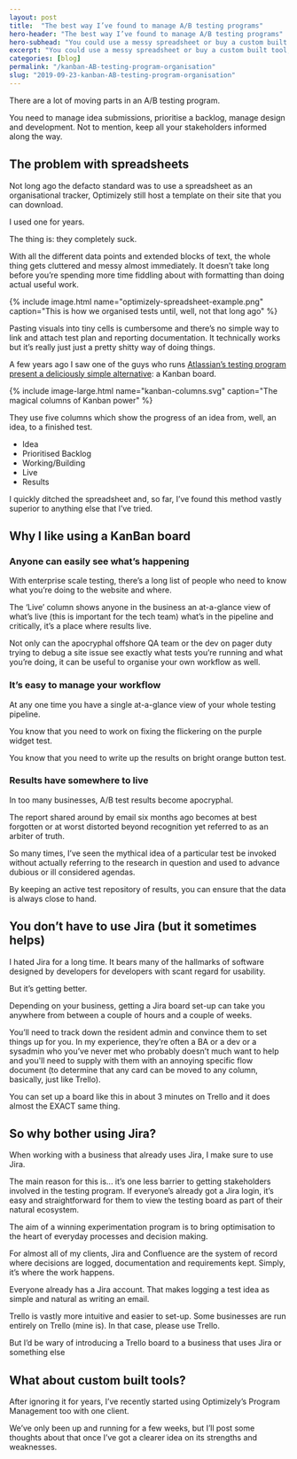 ```yaml
---
layout: post
title:  "The best way I’ve found to manage A/B testing programs"
hero-header: "The best way I’ve found to manage A/B testing programs"
hero-subhead: "You could use a messy spreadsheet or buy a custom built tool, but a simple kanban board in (gasp!) Jira is the most deliciously simple and effective method that I’ve found."
excerpt: "You could use a messy spreadsheet or buy a custom built tool, but a simple kanban board in (gasp!) Jira is the most deliciously simple and effective method that I’ve found."
categories: [blog]
permalink: "/kanban-AB-testing-program-organisation"
slug: "2019-09-23-kanban-AB-testing-program-organisation"
---
```

There are a lot of moving parts in an A/B testing program. 

You need to manage idea submissions, prioritise a backlog, manage design and development. Not to mention, keep all your stakeholders informed along the way.


## The problem with spreadsheets 

Not long ago the defacto standard was to use a spreadsheet as an organisational tracker, Optimizely still host a template on their site that you can download.

I used one for years. 

The thing is: they completely suck.

With all the different data points and extended blocks of text, the whole thing gets cluttered and messy almost immediately. It doesn’t take long before you’re spending more time fiddling about with formatting than doing actual useful work.

{% include image.html name="optimizely-spreadsheet-example.png" caption="This is how we organised tests until, well, not that long ago" %}

Pasting visuals into tiny cells is cumbersome and there’s no simple way to link and attach test plan and reporting documentation. It technically works but it’s really just just a pretty shitty way of doing things.

A few years ago I saw one of the guys who runs [Atlassian’s testing program present a deliciously simple alternative](https://www.atlassian.com/company/events/summit-us/watch-sessions/2014/archives/collaboration-teams/ab-testing-how-to-break-things-and-fail-fast-without-breaking-things): a Kanban board.

{% include image-large.html name="kanban-columns.svg" caption="The magical columns of Kanban power" %}

They use five columns which show the progress of an idea from, well, an idea, to a finished test. 

<ul class="list">
<li>Idea</li>
<li>Prioritised Backlog</li>
<li>Working/Building</li>
<li>Live</li>
<li>Results</li>
</ul>

I quickly ditched the spreadsheet and, so far, I’ve found this method vastly superior to anything else that I’ve tried.

## Why I like using a KanBan board

### Anyone can easily see what’s happening

With enterprise scale testing, there’s a long list of people who need to know what you’re doing to the website and where.

The ‘Live’ column shows anyone in the business an at-a-glance view of what’s live (this is important for the tech team) what’s in the pipeline and critically, it’s a place where results live.

Not only can the apocryphal offshore QA team or the dev on pager duty trying to debug a site issue see exactly what tests you’re running and what you’re doing, it can be useful to organise your own workflow as well.

### It’s easy to manage your workflow

At any one time you have a single at-a-glance view of your whole testing pipeline. 

You know that you need to work on fixing the flickering on the purple widget test. 

You know that you need to write up the results on bright orange button test.


### Results have somewhere to live

In too many businesses, A/B test results become apocryphal. 

The report shared around by email six months ago becomes at best forgotten or at worst distorted beyond recognition yet referred to as an arbiter of truth.

So many times, I’ve seen the mythical idea of a particular test be invoked without actually referring to the research in question and used to advance dubious or ill considered agendas.

By keeping an active test repository of results, you can ensure that the data is always close to hand.

## You don’t have to use Jira (but it sometimes helps)
I hated Jira for a long time. It bears many of the hallmarks of software designed by developers for developers with scant regard for usability.

But it’s getting better.

Depending on your business, getting a Jira board set-up can take you anywhere from between a couple of hours and a couple of weeks.

You’ll need to track down the resident admin and convince them to set things up for you. In my experience, they’re often a BA or a dev or a sysadmin who you’ve never met who probably doesn’t much want to help and you'll need to supply with them with an annoying specific flow document (to determine that any card can be moved to any column, basically, just like Trello).

You can set up a board like this in about 3 minutes on Trello and it does almost the EXACT same thing.

## So why bother using Jira?

When working with a business that already uses Jira, I make sure to use Jira. 

The main reason for this is... it’s one less barrier to getting stakeholders involved in the testing program. If everyone’s already got a Jira login, it’s easy and straightforward for them to view the testing board as part of their natural ecosystem.

The aim of a winning experimentation program is to bring optimisation to the heart of everyday processes and decision making. 

For almost all of my clients, Jira and Confluence are the system of record where decisions are logged, documentation and requirements kept. Simply, it’s where the work happens.

Everyone already has a Jira account. That makes logging a test idea as simple and natural as writing an email.

Trello is vastly more intuitive and easier to set-up. Some businesses are run entirely on Trello (mine is). In that case, please use Trello.

But I’d be wary of introducing a Trello board to a business that uses Jira or something else

## What about custom built tools?

After ignoring it for years, I’ve recently started using Optimizely’s Program Management too with one client. 

We’ve only been up and running for a few weeks, but I’ll post some thoughts about that once I’ve got a clearer idea on its strengths and weaknesses.